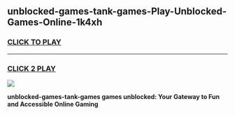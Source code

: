 
## unblocked-games-tank-games-Play-Unblocked-Games-Online-1k4xh
<h3>
<a href="https://premium76.site?title=unblocked-games-tank-games&ref=24A">CLICK TO PLAY</a></h3>
<hr>

<h3>
<a href="https://premium76.site?title=unblocked-games-tank-games&ref=24A">CLICK 2 PLAY</a>
  
</h3>

<a href="https://premium76.site?title=unblocked-games-tank-games&ref=24A"><img src="https://clearcache.store/games.png"></a>


**unblocked-games-tank-games games unblocked: Your Gateway to Fun and Accessible Online Gaming**
